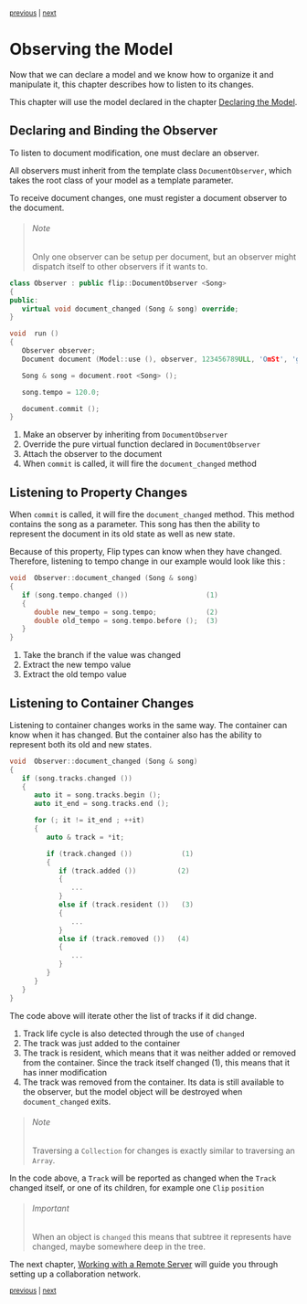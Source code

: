 <p><sup><a href="control.md">previous</a> | <a href="remote.md">next</a></sup></p>

<h1>Observing the Model</h1>

<p>Now that we can declare a model and we know how to organize it and manipulate it, this chapter describes how to listen to its changes.</p>

<p>This chapter will use the model declared in the chapter <a href="../guide/observe.md#declare">Declaring the Model</a>.</p>

<h2 id="declare">Declaring and Binding the Observer</h2>

<p>To listen to document modification, one must declare an observer.</p>

<p>All observers must inherit from the template class <code>DocumentObserver</code>, which takes the root class of your model as a template parameter.</p>

<p>To receive document changes, one must register a document observer to the document.</p>

<blockquote><h6>Note</h6> Only one observer can be setup per document, but an observer might dispatch itself to other observers if it wants to.</blockquote>

```c++
class Observer : public flip::DocumentObserver <Song>                         (1)
{
public:
   virtual void document_changed (Song & song) override;                      (2)
}

void  run ()
{
   Observer observer;
   Document document (Model::use (), observer, 123456789ULL, 'OmSt', 'gui '); (3)

   Song & song = document.root <Song> ();

   song.tempo = 120.0;

   document.commit ();                                                        (4)
}
```

<ol>
<li>Make an observer by inheriting from <code>DocumentObserver</code></li>
<li>Override the pure virtual function declared in <code>DocumentObserver</code></li>
<li>Attach the observer to the document</li>
<li>When <code>commit</code> is called, it will fire the <code>document_changed</code> method</li>
</ol>

<h2 id="property">Listening to Property Changes</h2>

<p>When <code>commit</code> is called, it will fire the <code>document_changed</code> method. This method contains the song as a parameter. This song has then the ability to represent the document in its old state as well as new state.</p>

<p>Because of this property, Flip types can know when they have changed. Therefore, listening to tempo change in our example would look like this :</p>

```c++
void  Observer::document_changed (Song & song)
{
   if (song.tempo.changed ())                   (1)
   {
      double new_tempo = song.tempo;            (2)
      double old_tempo = song.tempo.before ();  (3)
   }
}
```

<ol>
<li>Take the branch if the value was changed</li>
<li>Extract the new tempo value</li>
<li>Extract the old tempo value</li>
</ol>

<h2 id="container">Listening to Container Changes</h2>

<p>Listening to container changes works in the same way. The container can know when it has changed. But the container also has the ability to represent both its old and new states.</p>

```c++
void  Observer::document_changed (Song & song)
{
   if (song.tracks.changed ())
   {
      auto it = song.tracks.begin ();
      auto it_end = song.tracks.end ();

      for (; it != it_end ; ++it)
      {
         auto & track = *it;

         if (track.changed ())            (1)
         {
            if (track.added ())          (2)
            {
               ...
            }
            else if (track.resident ())   (3)
            {
               ...
            }
            else if (track.removed ())   (4)
            {
               ...
            }
         }
      }
   }
}
```

<p>The code above will iterate other the list of tracks if it did change.</p>

<ol>
<li>Track life cycle is also detected through the use of <code>changed</code></li>
<li>The track was just added to the container</li>
<li>The track is resident, which means that it was neither added or removed from the container. Since the track itself changed (1), this means that it has inner modification</li>
<li>The track was removed from the container. Its data is still available to the observer, but the model object will be destroyed when <code>document_changed</code> exits.</li>
</ol>

<blockquote><h6>Note</h6> Traversing a <code>Collection</code> for changes is exactly similar to traversing an <code>Array</code>.</blockquote>

<p>In the code above, a <code>Track</code> will be reported as changed when the <code>Track</code> changed itself, or one of its children, for example one <code>Clip</code> <code>position</code></p>

<blockquote><h6>Important</h6> When an object is <code>changed</code> this means that subtree it represents have changed, maybe somewhere deep in the tree.</blockquote>

<p>The next chapter, <a href="../guide/remote.md">Working with a Remote Server</a> will guide you through setting up a collaboration network.</p>

<p><sup><a href="control.md">previous</a> | <a href="remote.md">next</a></sup></p>

